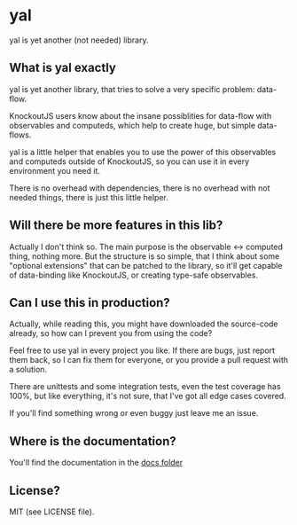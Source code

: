 # yal

yal is yet another (not needed) library. 

## What is yal exactly

yal is yet another library, that tries to solve a very specific problem: data-flow.

KnockoutJS users know about the insane possiblities for data-flow with observables and
computeds, which help to create huge, but simple data-flows.

yal is a little helper that enables you to use the power of this observables and computeds
outside of KnockoutJS, so you can use it in every environment you need it.

There is no overhead with dependencies, there is no overhead with not needed things, there
is just this little helper.

## Will there be more features in this lib?

Actually I don't think so. The main purpose is the observable <-> computed thing, nothing
more. But the structure is so simple, that I think about some "optional extensions" that
can be patched to the library, so it'll get capable of data-binding like KnockoutJS, or
creating type-safe observables.

## Can I use this in production?

Actually, while reading this, you might have downloaded the source-code already, so how can
I prevent you from using the code?

Feel free to use yal in every project you like. If there are bugs, just report them back,
so I can fix them for everyone, or you provide a pull request with a solution.

There are unittests and some integration tests, even the test coverage has 100%, but like
everything, it's not sure, that I've got all edge cases covered.

If you'll find something wrong or even buggy just leave me an issue.

## Where is the documentation?

You'll find the documentation in the [docs folder](https://github.com/sateffen/yal/tree/master/docs)

## License?

MIT (see LICENSE file).
